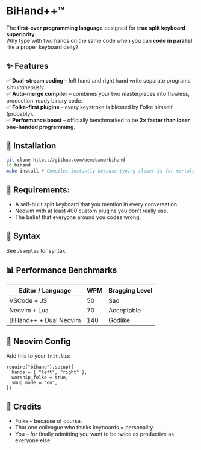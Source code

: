 # BiHand++™

The **first-ever programming language** designed for **true split keyboard superiority**.  
Why type with two hands on the same code when you can **code in parallel** like a proper keyboard deity?

## ✨ Features

✅ **Dual-stream coding** – left hand and right hand write separate programs *simultaneously*.  
✅ **Auto-merge compiler** – combines your two masterpieces into flawless, production-ready binary code.  
✅ **Folke-first plugins** – every keystroke is blessed by Folke himself (probably).  
✅ **Performance boost** – officially benchmarked to be **2× faster than loser one-handed programming**.

## 🚀 Installation

```bash
git clone https://github.com/oemebamo/bihand
cd bihand
make install # Compiles instantly because typing slower is for mortals
```

## 🧱 Requirements:

- A self-built split keyboard that you mention in every conversation.
- Neovim with at least 400 custom plugins you don’t really use.
- The belief that everyone around you codes wrong.

## 🧠 Syntax
See `/samples` for syntax.

## 📊 Performance Benchmarks

| Editor / Language    | WPM | Bragging Level |
| -------- | ------- | ------- |
| VSCode + JS  | 50    | Sad |
| Neovim + Lua | 70     | Acceptable |
| BiHand++ + Dual Neovim    | 140    | Godlike |

## 🔌 Neovim Config
Add this to your `init.lua`:

```
require("bihand").setup({
  hands = { "left", "right" },
  worship_folke = true,
  smug_mode = "on",
})
```

## 🙏 Credits

- Folke – because of course.
- That one colleague who thinks keyboards = personality.
- You – for finally admitting you want to be twice as productive as everyone else.